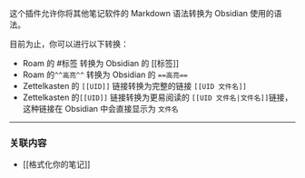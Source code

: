 这个插件允许你将其他笔记软件的 Markdown 语法转换为 Obsidian 使用的语法。

目前为止，你可以进行以下转换：

- Roam 的 #标签 转换为 Obsidian 的 [[标签]]
- Roam 的`^^高亮^^` 转换为 Obsidian 的 `==高亮==`
- Zettelkasten 的 `[[UID]]` 链接转换为完整的链接 `[[UID 文件名]]`
- Zettelkasten 的`[[UID]]` 链接转换为更易阅读的 `[[UID 文件名|文件名]]`链接，这种链接在 Obsidian 中会直接显示为 `文件名`

---

### 关联内容

- [[格式化你的笔记]]